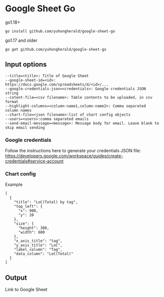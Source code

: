 # Google Sheet Go

go1.18+

```
go install github.com/yuhongherald/google-sheet-go
```

go1.17 and older

```
go get github.com/yuhongherald/google-sheet-go
```

## Input options

```
--title=<title>: Title of Google Sheet
--google-sheet-id=<id>: https://docs.google.com/spreadsheets/d/<id>/...
--google-credentials-json=<credentials>: Google credentials JSON string
--cotent-file=<csv filename>: Table contents to be uploaded, in csv format
--highlight-columns=<column-name1,column-name2>: Comma separated column names
--chart-file=<json filename>:list of chart config objects
--users=<users>:comma separated emails
--send-email-message=<message>: Message body for email. Leave blank to skip email sending
```

### Google credentials

Follow the instructions here to generate your credentials JSON file: https://developers.google.com/workspace/guides/create-credentials#service-account

### Chart config

Example
```
[
  {
    "title": "LoC(Total) by tag",
    "top_left": {
      "x": 900,
      "y": 20
    },
    "size": {
      "height": 380,
      "width": 600
    },
    "x_axis_title": "tag",
    "y_axis_title": "LoC",
    "label_column": "Tag",
    "data_column": "LoC(Total)"
  }
]
```

## Output

Link to Google Sheet
